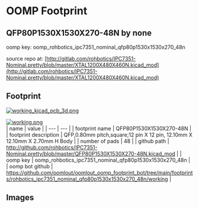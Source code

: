 # OOMP Footprint  
## QFP80P1530X1530X270-48N  by none  
  
oomp key: oomp_rohbotics_ipc7351_nominal_qfp80p1530x1530x270_48n  
  
source repo at: [http://gitlab.com/rohbotics/IPC7351-Nominal.pretty/blob/master/XTAL1200X480X460N.kicad_mod](http://gitlab.com/rohbotics/IPC7351-Nominal.pretty/blob/master/XTAL1200X480X460N.kicad_mod)  
## Footprint  
  
[![working_kicad_pcb_3d.png](working_kicad_pcb_3d_600.png)](working_kicad_pcb_3d.png)  
  
[![working.png](working_600.png)](working.png)  
| name | value | 
| --- | --- | 
| footprint name | QFP80P1530X1530X270-48N | 
| footprint description | QFP,0.80mm pitch,square;12 pin X 12 pin, 12.10mm X 12.10mm X 2.70mm H Body | 
| number of pads | 48 | 
| github path | http://github.com/rohbotics/IPC7351-Nominal.pretty/blob/master/QFP80P1530X1530X270-48N.kicad_mod | 
| oomp key | oomp_rohbotics_ipc7351_nominal_qfp80p1530x1530x270_48n | 
| oomp bot github | https://github.com/oomlout/oomlout_oomp_footprint_bot/tree/main/footprints/rohbotics_ipc7351_nominal_qfp80p1530x1530x270_48n/working | 
## Images  

